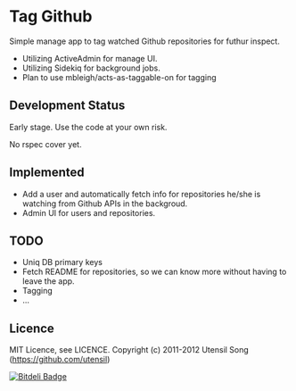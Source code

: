 Tag Github
=================

Simple manage app to tag watched Github repositories for futhur inspect.

* Utilizing ActiveAdmin for manage UI.
* Utilizing Sidekiq for background jobs.
* Plan to use mbleigh/acts-as-taggable-on for tagging

Development Status
-------------------

Early stage. Use the code at your own risk.

No rspec cover yet.

Implemented
-------------

* Add a user and automatically fetch info for repositories he/she is watching from Github APIs in the backgroud.
* Admin UI for users and repositories.

TODO
-----

* Uniq DB primary keys
* Fetch README for repositories, so we can know more without having to leave the app.
* Tagging
* ...

Licence
--------

MIT Licence, see LICENCE.
Copyright (c) 2011-2012 Utensil Song (https://github.com/utensil)


[![Bitdeli Badge](https://d2weczhvl823v0.cloudfront.net/utensil/tag-github/trend.png)](https://bitdeli.com/free "Bitdeli Badge")


